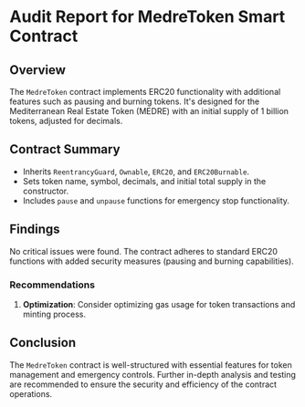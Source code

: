 # Audit Report for MedreToken Smart Contract

## Overview
The `MedreToken` contract implements ERC20 functionality with additional features such as pausing and burning tokens. It's designed for the Mediterranean Real Estate Token (MEDRE) with an initial supply of 1 billion tokens, adjusted for decimals.

## Contract Summary
- Inherits `ReentrancyGuard`, `Ownable`, `ERC20`, and `ERC20Burnable`.
- Sets token name, symbol, decimals, and initial total supply in the constructor.
- Includes `pause` and `unpause` functions for emergency stop functionality.

## Findings
No critical issues were found. The contract adheres to standard ERC20 functions with added security measures (pausing and burning capabilities).

### Recommendations
1. **Optimization**: Consider optimizing gas usage for token transactions and minting process.

## Conclusion
The `MedreToken` contract is well-structured with essential features for token management and emergency controls. Further in-depth analysis and testing are recommended to ensure the security and efficiency of the contract operations.
